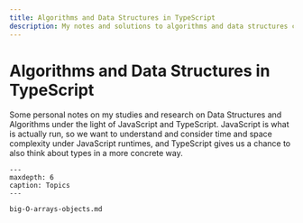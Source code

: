```yaml
---
title: Algorithms and Data Structures in TypeScript
description: My notes and solutions to algorithms and data structures challenges. All examples include Big-O for time and space complexity — with explanations.
---
```


# Algorithms and Data Structures in TypeScript

Some personal notes on my studies and research on Data Structures and Algorithms under the light of JavaScript and TypeScript.
JavaScript is what is actually run, so we want to understand and consider time and space complexity under JavaScript runtimes, and TypeScript gives us a chance to also think about types in a more concrete way.

```{toctree}
---
maxdepth: 6
caption: Topics
---

big-O-arrays-objects.md
```

